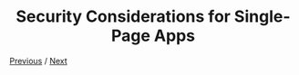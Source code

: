 <h1 align="center">Security Considerations for Single-Page Apps</h1>

[Previous](https:// "Previous")
/
[Next](https:// "Next")
